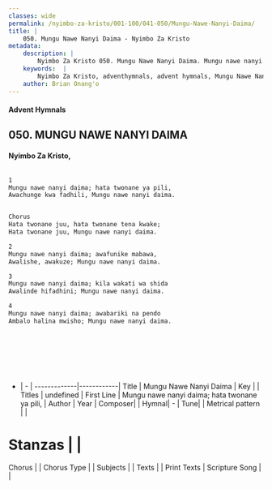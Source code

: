 ```yaml
---
classes: wide
permalink: /nyimbo-za-kristo/001-100/041-050/Mungu-Nawe-Nanyi-Daima/
title: |
    050. Mungu Nawe Nanyi Daima - Nyimbo Za Kristo
metadata:
    description: |
        Nyimbo Za Kristo 050. Mungu Nawe Nanyi Daima. Mungu nawe nanyi daima; hata twonane ya pili, Awachunge kwa fadhili, Mungu nawe nanyi daima.   Chorus Hata twonane juu, hata twonane tena kwake; Hata twonane juu, Mungu nawe nanyi daima.  
    keywords:  |
        Nyimbo Za Kristo, adventhymnals, advent hymnals, Mungu Nawe Nanyi Daima, Mungu nawe nanyi daima; hata twonane ya pili,. 
    author: Brian Onang'o
---
```


#### Advent Hymnals
## 050. MUNGU NAWE NANYI DAIMA
####  Nyimbo Za Kristo,

```txt

1
Mungu nawe nanyi daima; hata twonane ya pili,
Awachunge kwa fadhili, Mungu nawe nanyi daima.


Chorus
Hata twonane juu, hata twonane tena kwake;
Hata twonane juu, Mungu nawe nanyi daima.

2
Mungu nawe nanyi daima; awafunike mabawa,
Awalishe, awakuze; Mungu nawe nanyi daima.

3
Mungu nawe nanyi daima; kila wakati wa shida
Awalinde hifadhini; Mungu nawe nanyi daima.

4
Mungu nawe nanyi daima; awabariki na pendo
Ambalo halina mwisho; Mungu nawe nanyi daima. 









```

- |   -  |
-------------|------------|
Title | Mungu Nawe Nanyi Daima |
Key |  |
Titles | undefined |
First Line | Mungu nawe nanyi daima; hata twonane ya pili, |
Author | 
Year | 
Composer| |
Hymnal|  - |
Tune|  |
Metrical pattern | |
# Stanzas |  |
Chorus |  |
Chorus Type |  |
Subjects | |
Texts |  |
Print Texts | 
Scripture Song |  |
    
